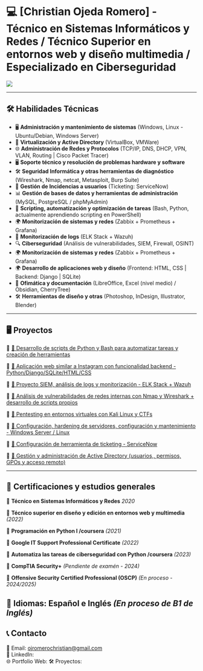 # 💻 [Christian Ojeda Romero] - Técnico en Sistemas Informáticos y Redes / Técnico Superior en entornos web y diseño multimedia / Especializado en Ciberseguridad

<a href="https://linkedin.com"><img src="https://img.shields.io/badge/-LinkedIn-0072b1?&style=for-the-badge&logo=linkedin&logoColor=white" /></a>

---

## 🛠️ Habilidades Técnicas
- 🖥️ **Administración y mantenimiento de sistemas** (Windows, Linux - Ubuntu/Debian, Windows Server)
- 🔧 **Virtualización y Active Directory** (VirtualBox, VMWare)
- 🌐 **Administración de Redes y Protocolos** (TCP/IP, DNS, DHCP, VPN, VLAN, Routing | Cisco Packet Tracer)
- 🖥️ **Soporte técnico y resolución de problemas hardware y software**
- 🛠 **Seguridad Informática y otras herramientas de diagnóstico** (Wireshark, Nmap, netcat, Metasploit, Burp Suite)
- 📂 **Gestión de Incidencias a usuarios** (Ticketing: ServiceNow)
- 📊 **Gestión de bases de datos y herramientas de administración** (MySQL, PostgreSQL / phpMyAdmin)
- 🐍 **Scripting, automatización y optimización de tareas** (Bash, Python, actualmente aprendiendo scripting en PowerShell)
- 🌍 **Monitorización de sistemas y redes** (Zabbix + Prometheus + Grafana)
- 📡 **Monitorización de logs** (ELK Stack + Wazuh)
- 🔍 **Ciberseguridad** (Análisis de vulnerabilidades, SIEM, Firewall, OSINT)
- 🌍 **Monitorización de sistemas y redes** (Zabbix + Prometheus + Grafana)
- 🌍 **Desarrollo de aplicaciones web y diseño** (Frontend: HTML, CSS | Backend: Django | SQLite)
- 📂 **Ofimática y documentación** (LibreOffice, Excel (nivel medio) / Obsidian, CherryTree)
- 🛠️ **Herramientas de diseño y otras** (Photoshop, InDesign, Illustrator, Blender)

---

## 🖥️ Proyectos
🔹 [🔗 Desarrollo de scripts de Python y Bash para automatizar tareas y creación de herramientas](#)
  
🔹 [🔗 Aplicación web similar a Instagram con funcionalidad backend - Python/Django/SQLite/HTML/CSS](#)

🔹 [🔗 Proyecto SIEM, análisis de logs y monitorización - ELK Stack + Wazuh](#)

🔹 [🔗 Análisis de vulnerabilidades de redes internas con Nmap y Wireshark + desarrollo de scripts propios](#)

🔹 [🔗 Pentesting en entornos virtuales con Kali Linux y CTFs](#)

🔹 [🔗 Configuración, hardening de servidores, configuración y mantenimiento - Windows Server / Linux](#)

🔹 [🔗 Configuración de herramienta de ticketing - ServiceNow](#)

🔹 [🔗 Gestión y administración de Active Directory (usuarios,, permisos, GPOs y acceso remoto)](#)

---

## 📜 Certificaciones y estudios generales
📌 **Técnico en Sistemas Informáticos y Redes** *2020*

📌 **Técnico superior en diseño y edición en entornos web y multimedia** *(2022)*

📌 **Programación en Python I /coursera** *(2021)*

📌 **Google IT Support Professional Certificate** *(2022)*

📌 **Automatiza las tareas de ciberseguridad con Python /coursera** *(2023)*

📌 **CompTIA Security+** *(Pendiente de examén - 2024)*

📌 **Offensive Security Certified Professional (OSCP)** *(En proceso - 2024/2025)*

📌 **Idiomas: Español e Inglés** *(En proceso de B1 de Inglés)*
---

## 📞 Contacto
📧 Email: [ojromerochristian@gmail.com](ojromerochristian@gmail.com)  
🔗 LinkedIn: []()   
🌐 Portfolio Web: []()
🛠 Proyectos: []()
